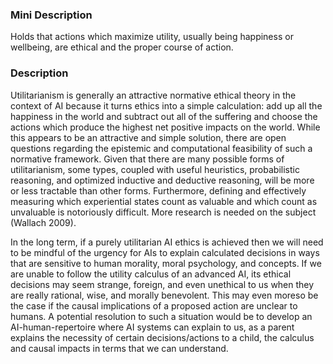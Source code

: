 ### Mini Description

Holds that actions which maximize utility, usually being happiness or wellbeing, are ethical and the proper course of action. 

### Description

Utilitarianism is generally an attractive normative ethical theory in the context of AI because it turns ethics into a simple calculation: add up all the happiness in the world and subtract out all of the suffering and choose the actions which produce the highest net positive impacts on the world. While this appears to be an attractive and simple solution, there are open questions regarding the epistemic and computational feasibility of such a normative framework. Given that there are many possible forms of utilitarianism, some types, coupled with useful heuristics, probabilistic reasoning, and optimized inductive and deductive reasoning, will be more or less tractable than other forms. Furthermore, defining and effectively measuring which experiential states count as valuable and which count as unvaluable is notoriously difficult. More research is needed on the subject (Wallach 2009).

In the long term, if a purely utilitarian AI ethics is achieved then we will need to be mindful of the urgency for AIs to explain calculated decisions in ways that are sensitive to human morality, moral psychology, and concepts. If we are unable to follow the utility calculus of an advanced AI, its ethical decisions may seem strange, foreign, and even unethical to us when they are really rational, wise, and morally benevolent. This may even moreso be the case if the causal implications of a proposed action are unclear to humans. A potential resolution to such a situation would be to develop an AI-human-repertoire where AI systems can explain to us, as a parent explains the necessity of certain decisions/actions to a child, the calculus and causal impacts in terms that we can understand.
